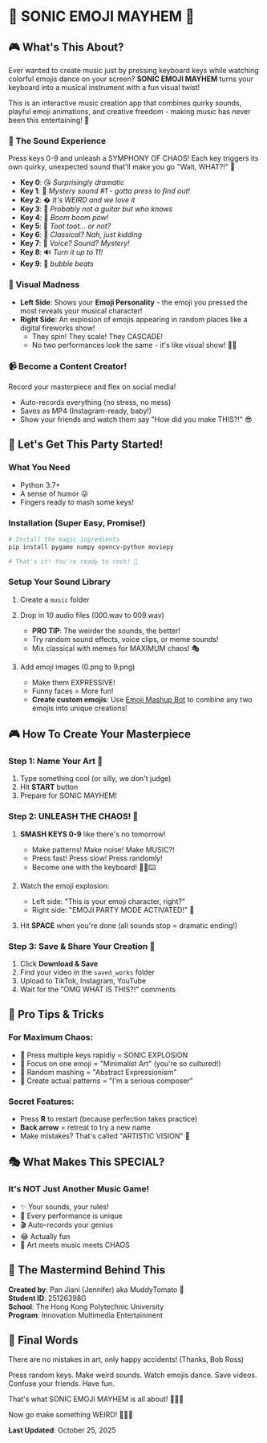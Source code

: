 # 🎵 SONIC EMOJI MAYHEM 🎨

## 🎮 What's This About?

Ever wanted to create music just by pressing keyboard keys while watching colorful emojis dance on your screen? **SONIC EMOJI MAYHEM** turns your keyboard into a musical instrument with a fun visual twist! 

This is an interactive music creation app that combines quirky sounds, playful emoji animations, and creative freedom - making music has never been this entertaining! 🎉

### 🎹 The Sound Experience
Press keys 0-9 and unleash a SYMPHONY OF CHAOS! Each key triggers its own quirky, unexpected sound that'll make you go "Wait, WHAT?!" 🤣

- **Key 0**: 😘 *Surprisingly dramatic*
- **Key 1**: 🎵 *Mystery sound #1 - gotta press to find out!*
- **Key 2**: � *It's WEIRD and we love it*
- **Key 3**: 🎸 *Probably not a guitar but who knows*
- **Key 4**: 🥁 *Boom boom pow!*
- **Key 5**: 🎺 *Toot toot... or not?*
- **Key 6**: 🎻 *Classical? Nah, just kidding*
- **Key 7**: 🎤 *Voice? Sound? Mystery!*
- **Key 8**: 🔊 *Turn it up to 11!*
- **Key 9**: 🤡 *bubble beats*

### 🎨 Visual Madness
- **Left Side**: Shows your **Emoji Personality** - the emoji you pressed the most reveals your musical character!
- **Right Side**: An explosion of emojis appearing in random places like a digital fireworks show! 
  - They spin! They scale! They CASCADE!
  - No two performances look the same - it's like visual show! 🎺✨

### 📹 Become a Content Creator!
Record your masterpiece and flex on social media! 
- Auto-records everything (no stress, no mess)
- Saves as MP4 (Instagram-ready, baby!)
- Show your friends and watch them say "How did you make THIS?!" 😎

## 🚀 Let's Get This Party Started!

### What You Need
- Python 3.7+
- A sense of humor 😜
- Fingers ready to mash some keys!

### Installation (Super Easy, Promise!)

```bash
# Install the magic ingredients
pip install pygame numpy opencv-python moviepy

# That's it! You're ready to rock! 🎸
```

### Setup Your Sound Library

1. Create a `music` folder
2. Drop in 10 audio files (000.wav to 009.wav)
   - **PRO TIP**: The weirder the sounds, the better! 
   - Try random sound effects, voice clips, or meme sounds!
   - Mix classical with memes for MAXIMUM chaos! 🎭

3. Add emoji images (0.png to 9.png)
   - Make them EXPRESSIVE!
   - Funny faces = More fun!
   - **Create custom emojis**: Use [Emoji Mashup Bot](http://emojipedia.org/emoji-mashup/twitter/twemoji-14.0) to combine any two emojis into unique creations!

## 🎮 How To Create Your Masterpiece

### Step 1: Name Your Art 🎨
1. Type something cool (or silly, we don't judge)
2. Hit **START** button
3. Prepare for SONIC MAYHEM!

### Step 2: UNLEASH THE CHAOS! 🎪
1. **SMASH KEYS 0-9** like there's no tomorrow!
   - Make patterns! Make noise! Make MUSIC?!
   - Press fast! Press slow! Press randomly!
   - Become one with the keyboard! 🧘‍♂️⌨️

2. Watch the emoji explosion:
   - Left side: "This is your emoji character, right?" 
   - Right side: "EMOJI PARTY MODE ACTIVATED!" 🎉

3. Hit **SPACE** when you're done (all sounds stop = dramatic ending!)

### Step 3: Save & Share Your Creation 📱
1. Click **Download & Save**
2. Find your video in the `saved_works` folder
3. Upload to TikTok, Instagram, YouTube
4. Wait for the "OMG WHAT IS THIS?!" comments

## 🎪 Pro Tips & Tricks

### For Maximum Chaos:
- 🎯 Press multiple keys rapidly = SONIC EXPLOSION
- 🎨 Focus on one emoji = "Minimalist Art" (you're so cultured!)
- 🎲 Random mashing = "Abstract Expressionism"
- 🎼 Create actual patterns = "I'm a serious composer"

### Secret Features:
- Press **R** to restart (because perfection takes practice)
- **Back arrow** = retreat to try a new name
- Make mistakes? That's called "ARTISTIC VISION" 🎨

## 🎭 What Makes This SPECIAL?

### It's NOT Just Another Music Game!
- ✨ Your sounds, your rules!
- 🎪 Every performance is unique
- 🎬 Auto-records your genius
- 😂 Actually fun
- 🎨 Art meets music meets CHAOS

## 👥 The Mastermind Behind This

**Created by**: Pan Jiani (Jennifer) aka MuddyTomato 🍅  
**Student ID**: 25126398G  
**School**: The Hong Kong Polytechnic University  
**Program**: Innovation Multimedia Entertainment

## 🎉 Final Words

There are no mistakes in art, only happy accidents! (Thanks, Bob Ross)

Press random keys. Make weird sounds. Watch emojis dance. Save videos. Confuse your friends. Have fun.

That's what SONIC EMOJI MAYHEM is all about! 🎨🎵🤪

Now go make something WEIRD! 🚀✨🎪

**Last Updated**: October 25, 2025  
